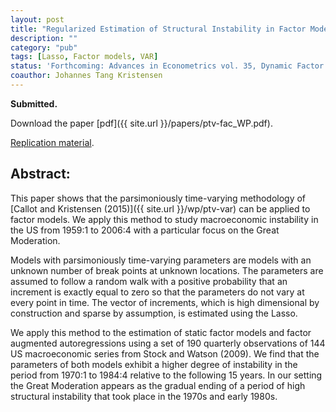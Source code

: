 ```yaml
---
layout: post
title: "Regularized Estimation of Structural Instability in Factor Models: The US Macroeconomy and the Great Moderation."
description: ""
category: "pub"
tags: [Lasso, Factor models, VAR]
status: 'Forthcoming: Advances in Econometrics vol. 35, Dynamic Factor Models.'
coauthor: Johannes Tang Kristensen
---
```


**Submitted.**

Download the paper [pdf]({{ site.url }}/papers/ptv-fac_WP.pdf).

[Replication material](https://github.com/lcallot/ptv-fac).

## Abstract:

This paper shows that the parsimoniously time-varying methodology of [Callot and Kristensen (2015)]({{ site.url }}/wp/ptv-var) can be applied to factor models. We apply this method to study macroeconomic instability in the US from 1959:1 to 2006:4 with a particular focus on the Great Moderation. 

Models with parsimoniously time-varying parameters are models with an unknown number of break points at unknown locations. The parameters are assumed to follow a random walk with a positive probability that an increment is exactly equal to zero so that the parameters do not vary at every point in time. The vector of increments, which is high dimensional by construction and sparse by assumption, is estimated using the Lasso. 

We apply this method to the estimation of static factor models and factor augmented autoregressions using a set of 190 quarterly observations of 144 US macroeconomic series from Stock and Watson (2009). We find that the parameters of both models exhibit a higher degree of instability in the period from 1970:1 to 1984:4 relative to the following 15 years. In our setting the Great Moderation appears as the gradual ending of a period of high structural instability that took place in the 1970s and early 1980s.    
